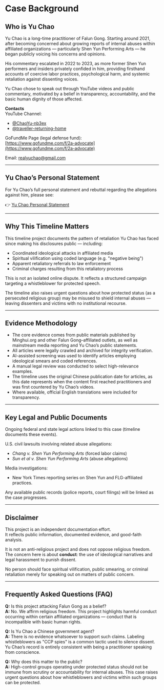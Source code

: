 # Case Background

## Who is Yu Chao

Yu Chao is a long-time practitioner of Falun Gong. Starting around 2021, after becoming concerned about growing reports of internal abuses within affiliated organizations — particularly Shen Yun Performing Arts — he began publicly voicing his concerns and opinions.

His commentary escalated in 2022 to 2023, as more former Shen Yun performers and insiders privately confided in him, providing firsthand accounts of coercive labor practices, psychological harm, and systemic retaliation against dissenting voices.

Yu Chao chose to speak out through YouTube videos and public commentary, motivated by a belief in transparency, accountability, and the basic human dignity of those affected.

**Contacts**  
YouTube Channel:  
- [@ChaoYu-nb3ex](https://www.youtube.com/@ChaoYu-nb3ex)  
- [@traveller-returning-home](https://www.youtube.com/@traveller-returning-home)  

GoFundMe Page (legal defense fund):  
[https://www.gofundme.com/f/2a-advocate](https://www.gofundme.com/f/2a-advocate)  

Email: realyuchao@gmail.com

---
## Yu Chao’s Personal Statement


For Yu Chao’s full personal statement and rebuttal regarding the allegations against him, please see:  

👉 [Yu Chao Personal Statement](https://github.com/WhistleblowerRetaliation/timelineconcise/blob/main/Yu%20Chao%20Personal%20Rebuttle.md)

---
## Why This Timeline Matters

This timeline project documents the pattern of retaliation Yu Chao has faced since making his disclosures public — including:

- Coordinated ideological attacks in affiliated media
- Spiritual vilification using coded language (e.g. "negative being")
- Apparent retaliatory referrals to law enforcement
- Criminal charges resulting from this retaliatory process

This is not an isolated online dispute. It reflects a structured campaign targeting a whistleblower for protected speech.

The timeline also raises urgent questions about how protected status (as a persecuted religious group) may be misused to shield internal abuses — leaving dissenters and victims with no institutional recourse.

---

## Evidence Methodology

- The core evidence comes from public materials published by Minghui.org and other Falun Gong–affiliated outlets, as well as mainstream media reporting and Yu Chao’s public statements.
- All articles were legally crawled and archived for integrity verification.
- AI-assisted screening was used to identify articles employing ideological smears and coded references.
- A manual legal review was conducted to select high-relevance examples.
- The timeline uses the original Chinese publication date for articles, as this date represents when the content first reached practitioners and was first countered by Yu Chao’s videos.
- Where available, official English translations were included for transparency.

---

## Key Legal and Public Documents

Ongoing federal and state legal actions linked to this case (timeline documents these events).

U.S. civil lawsuits involving related abuse allegations:

- *Chang v. Shen Yun Performing Arts* (forced labor claims)
- *Sun et al v. Shen Yun Performing Arts* (abuse allegations)

Media investigations:

- New York Times reporting series on Shen Yun and FLG-affiliated practices.

Any available public records (police reports, court filings) will be linked as the case progresses.

---

## Disclaimer

This project is an independent documentation effort.  
It reflects public information, documented evidence, and good-faith analysis.

It is not an anti-religious project and does not oppose religious freedom.  
The concern here is about **conduct**: the use of ideological narratives and legal harassment to punish dissent.

No person should face spiritual vilification, public smearing, or criminal retaliation merely for speaking out on matters of public concern.

---

## Frequently Asked Questions (FAQ)

**Q:** Is this project attacking Falun Gong as a belief?  
**A:** No. We affirm religious freedom. This project highlights harmful conduct occurring within certain affiliated organizations — conduct that is incompatible with basic human rights.

**Q:** Is Yu Chao a Chinese government agent?  
**A:** There is no evidence whatsoever to support such claims. Labeling whistleblowers as "CCP spies" is a common tactic used to silence dissent. Yu Chao’s record is entirely consistent with being a practitioner speaking from conscience.

**Q:** Why does this matter to the public?  
**A:** High-control groups operating under protected status should not be immune from scrutiny or accountability for internal abuses. This case raises urgent questions about how whistleblowers and victims within such groups can be protected.
